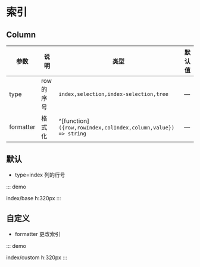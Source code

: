 # 索引

## Column

| 参数      | 说明      | 类型                                                          | 默认值 |
| --------- | --------- | ------------------------------------------------------------- | ------ |
| type      | row的序号 | `index,selection,index-selection,tree`                        | —      |
| formatter | 格式化    | ^[function]`({row,rowIndex,colIndex,column,value}) => string` | —      |

## 默认

-   type=index 列的行号

::: demo

index/base
h:320px
:::

## 自定义

-   formatter 更改索引

::: demo

index/custom
h:320px
:::
